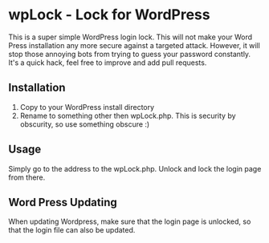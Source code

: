 # wpLock - Lock for WordPress

This is a super simple WordPress login lock. This will not make your Word Press installation any more secure against a targeted attack. However, it will stop those annoying bots from trying to guess your password constantly. It's a quick hack, feel free to improve and add pull requests.

## Installation

1. Copy to your WordPress install directory
2. Rename to something other then wpLock.php. This is security by obscurity, so use something obscure :)

## Usage
Simply go to the address to the wpLock.php. Unlock and lock the login page from there.

## Word Press Updating
When updating Wordpress, make sure that the login page is unlocked, so that the login file can also be updated.